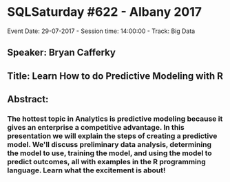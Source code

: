 # SQLSaturday #622 - Albany 2017
Event Date: 29-07-2017 - Session time: 14:00:00 - Track: Big Data
## Speaker: Bryan Cafferky
## Title: Learn How to do Predictive Modeling with R
## Abstract:
### The hottest topic in Analytics is predictive modeling because it gives an enterprise a competitive advantage.  In this presentation we will explain the steps of creating a predictive model.  We'll discuss preliminary data analysis, determining the model to use, training the model, and using the model to predict outcomes, all with examples in the R programming language.     Learn what the excitement is about!

